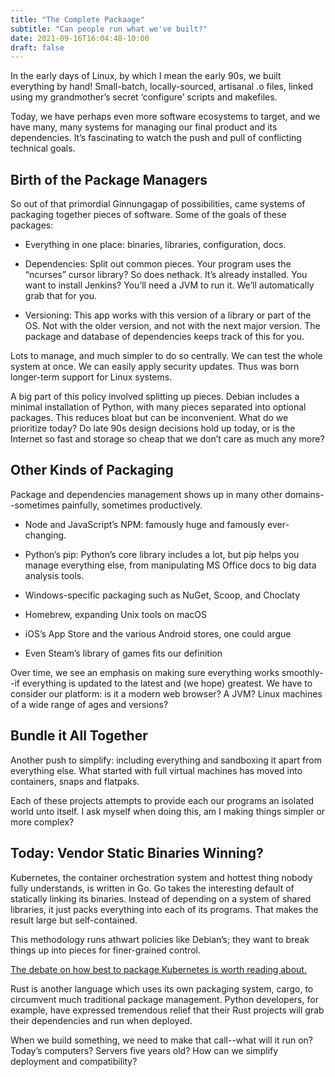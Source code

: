 ```yaml
---
title: "The Complete Packaage"
subtitle: "Can people run what we've built?"
date: 2021-09-16T16:04:48-10:00
draft: false
---
```

In the early days of Linux, by which I mean the early 90s, we built everything by hand! Small-batch, locally-sourced, artisanal .o files, linked using my grandmother’s secret ‘configure’ scripts and makefiles.

Today, we have perhaps even more software ecosystems to target, and we have many, many systems for managing our final product and its dependencies. It’s fascinating to watch the push and pull of conflicting technical goals.

## Birth of the Package Managers

So out of that primordial Ginnungagap of possibilities, came systems of packaging together pieces of software. Some of the goals of these packages:

- Everything in one place: binaries, libraries, configuration, docs.

- Dependencies: Split out common pieces. Your program uses the “ncurses” cursor library? So does nethack. It’s already installed. You want to install Jenkins? You’ll need a JVM to run it. We’ll automatically grab that for you.

- Versioning: This app works with this version of a library or part of the OS. Not with the older version, and not with the next major version. The package and database of dependencies keeps track of this for you.


Lots to manage, and much simpler to do so centrally. We can test the whole system at once. We can easily apply security updates. Thus was born longer-term support for Linux systems.

A big part of this policy involved splitting up pieces. Debian includes a minimal installation of Python, with many pieces separated into optional packages. This reduces bloat but can be inconvenient. What do we prioritize today? Do late 90s design decisions hold up today, or is the Internet so fast and storage so cheap that we don’t care as much any more?

## Other Kinds of Packaging

Package and dependencies management shows up in many other domains--sometimes painfully, sometimes productively.

- Node and JavaScript’s NPM: famously huge and famously ever-changing.

- Python’s pip: Python’s core library includes a lot, but pip helps you manage everything else, from manipulating MS Office docs to big data analysis tools.

- Windows-specific packaging such as NuGet, Scoop, and Choclaty

- Homebrew, expanding Unix tools on macOS

- iOS’s App Store and the various Android stores, one could argue

- Even Steam’s library of games fits our definition


Over time, we see an emphasis on making sure everything works smoothly--if everything is updated to the latest and (we hope) greatest. We have to consider our platform: is it a modern web browser? A JVM? Linux machines of a wide range of ages and versions?

## Bundle it All Together

Another push to simplify: including everything and sandboxing it apart from everything else. What started with full virtual machines has moved into containers, snaps and flatpaks.

Each of these projects attempts to provide each our programs an isolated world unto itself. I ask myself when doing this, am I making things simpler or more complex?

## Today: Vendor Static Binaries Winning?

Kubernetes, the container orchestration system and hottest thing nobody fully understands, is written in Go. Go takes the interesting default of statically linking its binaries. Instead of depending on a system of shared libraries, it just packs everything into each of its programs. That makes the result large but self-contained.

This methodology runs athwart policies like Debian’s; they want to break things up into pieces for finer-grained control.

[The debate on how best to package Kubernetes is worth reading about.](https://lwn.net/Articles/842319/)

Rust is another language which uses its own packaging system, cargo, to circumvent much traditional package management. Python developers, for example, have expressed tremendous relief that their Rust projects will grab their dependencies and run when deployed.

When we build something, we need to make that call--what will it run on? Today’s computers? Servers five years old? How can we simplify deployment and compatibility?

